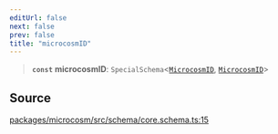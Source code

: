 ```yaml
---
editUrl: false
next: false
prev: false
title: "microcosmID"
---
```


> **`const`** **microcosmID**: `SpecialSchema`\<[`MicrocosmID`](../type-aliases/MicrocosmID.md), [`MicrocosmID`](../type-aliases/MicrocosmID.md)\>

## Source

[packages/microcosm/src/schema/core.schema.ts:15](https://github.com/nodenogg-in/alpha-p2p/blob/d420d334028521cd4d3e88f86962ebfaad1f4292/packages/microcosm/src/schema/core.schema.ts#L15)
